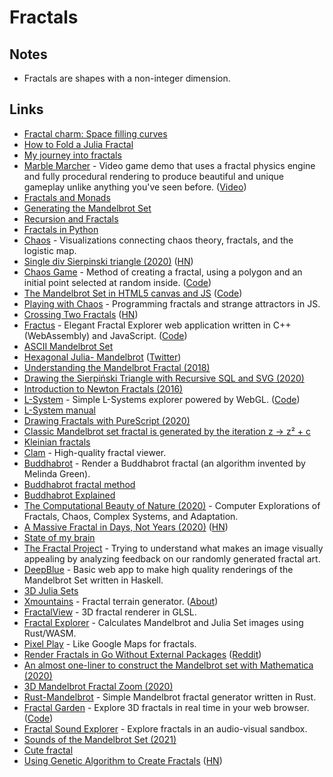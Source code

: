 # Fractals

## Notes

- Fractals are shapes with a non-integer dimension.

## Links

- [Fractal charm: Space filling curves](https://www.youtube.com/watch?v=RU0wScIj36o)
- [How to Fold a Julia Fractal](https://acko.net/blog/how-to-fold-a-julia-fractal/)
- [My journey into fractals](https://medium.com/@bananaft/my-journey-into-fractals-d25ebc6c4dc2)
- [Marble Marcher](https://github.com/HackerPoet/MarbleMarcher) - Video game demo that uses a fractal physics engine and fully procedural rendering to produce beautiful and unique gameplay unlike anything you've seen before. ([Video](https://www.youtube.com/watch?time_continue=1&v=9U0XVdvQwAI))
- [Fractals and Monads](https://dkwise.wordpress.com/2019/01/18/fractals-and-monads/)
- [Generating the Mandelbrot Set](https://scionofbytes.me/misc/generating-mandelbrot-fractals/)
- [Recursion and Fractals](https://en.scratch-wiki.info/wiki/Recursion_and_Fractals)
- [Fractals in Python](https://github.com/danilobellini/fractal)
- [Chaos](https://github.com/jonnyhyman/Chaos) - Visualizations connecting chaos theory, fractals, and the logistic map.
- [Single div Sierpinski triangle (2020)](https://yuanchuan.dev/single-div-sierpinski-triangle) ([HN](https://news.ycombinator.com/item?id=22279532))
- [Chaos Game](https://andrew.wang-hoyer.com/experiments/chaos-game/) - Method of creating a fractal, using a polygon and an initial point selected at random inside. ([Code](https://github.com/ndrwhr/chaos-game))
- [The Mandelbrot Set in HTML5 canvas and JS](http://tilde.club/~david/m/#) ([Code](https://github.com/cslarsen/mandelbrot-js))
- [Playing with Chaos](http://www.playingwithchaos.net/) - Programming fractals and strange attractors in JS.
- [Crossing Two Fractals](https://github.com/victorqribeiro/randomFractal) ([HN](https://news.ycombinator.com/item?id=22769511))
- [Fractus](https://delivrance.github.io/fractus) - Elegant Fractal Explorer web application written in C++ (WebAssembly) and JavaScript. ([Code](https://github.com/delivrance/fractus))
- [ASCII Mandelbrot Set](https://thatjdanisso.cool/mandelbrot)
- [Hexagonal Julia- Mandelbrot](https://www.shadertoy.com/view/3dlBRf) ([Twitter](https://twitter.com/matthen2/status/1257989139426766849))
- [Understanding the Mandelbrot Fractal (2018)](https://explore.paulbutler.org/fractal/)
- [Drawing the Sierpiński Triangle with Recursive SQL and SVG (2020)](https://excessivelyadequate.com/posts/sierpinksy.html)
- [Introduction to Newton Fractals (2016)](https://ryhl.io/blog/newton-intro/)
- [L-System](https://anvaka.github.io/lsystem/) - Simple L-Systems explorer powered by WebGL. ([Code](https://github.com/anvaka/lsystem))
- [L-System manual](http://paulbourke.net/fractals/lsys/)
- [Drawing Fractals with PureScript (2020)](https://blog.drewolson.org/drawing-fractals-with-purescript)
- [Classic Mandelbrot set fractal is generated by the iteration z → z² + c](https://twitter.com/matthen2/status/1270619240635068416)
- [Kleinian fractals](https://cindyjs.org/gallery/main/Kleinian/)
- [Clam](https://github.com/khyperia/Clam) - High-quality fractal viewer.
- [Buddhabrot](https://github.com/porglezomp/buddhabrot) - Render a Buddhabrot fractal (an algorithm invented by Melinda Green).
- [Buddhabrot fractal method](http://superliminal.com/fractals/bbrot/bbrot.htm)
- [Buddhabrot Explained](http://www.steckles.com/buddha/)
- [The Computational Beauty of Nature (2020)](https://mitpress.mit.edu/books/computational-beauty-nature) - Computer Explorations of Fractals, Chaos, Complex Systems, and Adaptation.
- [A Massive Fractal in Days, Not Years (2020)](http://www.jcgt.org/published/0009/02/02/paper.pdf) ([HN](https://news.ycombinator.com/item?id=24124827))
- [State of my brain](https://codepen.io/terabaud/pen/VwZRrRL)
- [The Fractal Project](https://thefractalproject.com/explore) - Trying to understand what makes an image visually appealing by analyzing feedback on our randomly generated fractal art.
- [DeepBlue](https://github.com/micahhahn/DeepBlue) - Basic web app to make high quality renderings of the Mandelbrot Set written in Haskell.
- [3D Julia Sets](https://www.iquilezles.org/www/articles/juliasets3d/juliasets3d.htm)
- [Xmountains](https://spbooth.github.io/xmountains/) - Fractal terrain generator. ([About](https://spbooth.github.io/xmountains/about_xmountains.html))
- [FractalView](https://github.com/adamsol/FractalView) - 3D fractal renderer in GLSL.
- [Fractal Explorer](https://github.com/ChrisWhealy/fractal_explorer) - Calculates Mandelbrot and Julia Set images using Rust/WASM.
- [Pixel Play](https://anvaka.github.io/pplay/) - Like Google Maps for fractals.
- [Render Fractals in Go Without External Packages](https://github.com/kochampsy/fractal) ([Reddit](https://www.reddit.com/r/golang/comments/jy9kq6/a_fractal_i_rendered_in_go_without_any_external/))
- [An almost one-liner to construct the Mandelbrot set with Mathematica (2020)](https://ekamperi.github.io/math/2020/12/01/mandelbrot-set-one-liner.html)
- [3D Mandelbrot Fractal Zoom (2020)](https://www.youtube.com/watch?v=hRrBnI5L0u8)
- [Rust-Mandelbrot](https://github.com/Ducolnd/rust-mandelbrot) - Simple Mandelbrot fractal generator written in Rust.
- [Fractal Garden](https://fractal.garden/) - Explore 3D fractals in real time in your web browser. ([Code](https://github.com/ath92/fractal-garden))
- [Fractal Sound Explorer](https://github.com/HackerPoet/FractalSoundExplorer) - Explore fractals in an audio-visual sandbox.
- [Sounds of the Mandelbrot Set (2021)](https://www.youtube.com/watch?v=GiAj9WW1OfQ)
- [Cute fractal](https://twitter.com/zozuar/status/1367243732764876800)
- [Using Genetic Algorithm to Create Fractals](https://victorribeiro.com/randomFractal/) ([HN](https://news.ycombinator.com/item?id=26460374))
